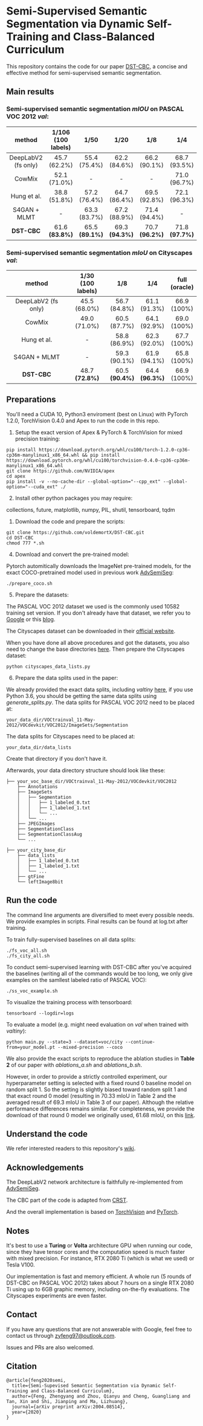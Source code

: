 # Semi-Supervised Semantic Segmentation via Dynamic Self-Training and Class-Balanced Curriculum

This repository contains the code for our paper [DST-CBC](https://arxiv.org/abs/2004.08514), a concise and effective method for semi-supervised semantic segmentation. 

## Main results

### Semi-supervised semantic segmentation *mIOU* on PASCAL VOC 2012 *val*:

| method | 1/106<br>(100 labels) | 1/50 | 1/20 | 1/8 | 1/4 | full<br>(oracle) |
|:--:|:--:|:--:|:--:|:--:|:--:|:--:|
| DeepLabV2 (fs only) | 45.7<br>(62.2%) | 55.4<br>(75.4%) | 62.2<br>(84.6%) | 66.2<br>(90.1%) | 68.7<br>(93.5%) | 73.5<br>(100%) |
| CowMix | 52.1<br>(71.0%) | - | - | - | 71.0<br>(96.7%) | 73.4<br>(100%) |
| Hung et al. | 38.8<br>(51.8%) | 57.2<br>(76.4%) | 64.7<br>(86.4%) | 69.5<br>(92.8%) | 72.1<br>(96.3%) | 74.9<br>(100%) |
| S4GAN + MLMT | - | 63.3<br>(83.7%) | 67.2<br>(88.9%) | 71.4<br>(94.4%) | - | 75.6<br>(100%) |
| **DST-CBC** | 61.6<br>**(83.8%)** | 65.5<br>**(89.1%)** | 69.3<br>**(94.3%)** | 70.7<br>**(96.2%)** | 71.8<br>**(97.7%)** | 73.5<br>(100%) |

### Semi-supervised semantic segmentation *mIoU* on Cityscapes *val*:

| method | 1/30<br>(100 labels) | 1/8 | 1/4 | full<br>(oracle) |
|:--:|:--:|:--:|:--:|:--:|
| DeepLabV2 (fs only) | 45.5<br>(68.0%) | 56.7<br>(84.8%) | 61.1<br>(91.3%) | 66.9<br>(100%) |
| CowMix | 49.0<br>(71.0%) | 60.5<br>(87.7%) | 64.1<br>(92.9%) | 69.0<br>(100%) |
| Hung et al. | - | 58.8<br>(86.9%) | 62.3<br>(92.0%) | 67.7<br>(100%) |
| S4GAN + MLMT | - | 59.3<br>(90.1%) | 61.9<br>(94.1%) | 65.8<br>(100%) |
| **DST-CBC** | 48.7<br>**(72.8%)** | 60.5<br>**(90.4%)** | 64.4<br>**(96.3%)** | 66.9<br>(100%) |


## Preparations
You'll need a CUDA 10, Python3 enviroment (best on Linux) with PyTorch 1.2.0, TorchVision 0.4.0 and Apex to run the code in this repo.

1. Setup the exact version of Apex & PyTorch & TorchVision for mixed precision training:

```
pip install https://download.pytorch.org/whl/cu100/torch-1.2.0-cp36-cp36m-manylinux1_x86_64.whl && pip install https://download.pytorch.org/whl/cu100/torchvision-0.4.0-cp36-cp36m-manylinux1_x86_64.whl
git clone https://github.com/NVIDIA/apex
cd apex
pip install -v --no-cache-dir --global-option="--cpp_ext" --global-option="--cuda_ext" ./
```

2. Install other python packages you may require:

collections, future, matplotlib, numpy, PIL, shutil, tensorboard, tqdm

1. Download the code and prepare the scripts:

```
git clone https://github.com/voldemortX/DST-CBC.git
cd DST-CBC
chmod 777 *.sh
```

4. Download and convert the pre-trained model:

Pytorch automitically downloads the ImageNet pre-trained models, for the exact COCO-pretrained model used in previous work [AdvSemiSeg](https://github.com/hfslyc/AdvSemiSeg):

```
./prepare_coco.sh
```

5. Prepare the datasets:

The PASCAL VOC 2012 dataset we used is the commonly used 10582 training set version. If you don't already have that dataset, we refer you to [Google](https://www.google.com) or this [blog](https://www.sun11.me/blog/2018/how-to-use-10582-trainaug-images-on-DeeplabV3-code/).

The Cityscapes dataset can be downloaded in their [official website](https://www.cityscapes-dataset.com/).

When you have done all above procedures and got the datasets, you also need to change the base directories [here](https://github.com/voldemortX/DST-CBC/blob/master/data_processing.py#L7). Then prepare the Cityscapes dataset:

```
python cityscapes_data_lists.py
```

6. Prepare the data splits used in the paper:

We already provided the exact data splits, including *valtiny* [here](https://github.com/voldemortX/DST-CBC/tree/master/data_splits), if you use Python 3.6, you should be getting the same data splits using *generate_splits.py*. The data splits for PASCAL VOC 2012 need to be placed at: 

```
your_data_dir/VOCtrainval_11-May-2012/VOCdevkit/VOC2012/ImageSets/Segmentation
```

The data splits for Cityscapes need to be placed at:

```
your_data_dir/data_lists
```

Create that directory if you don't have it.

Afterwards, your data directory structure should look like these:

    ├── your_voc_base_dir/VOCtrainval_11-May-2012/VOCdevkit/VOC2012                    
        ├── Annotations 
        ├── ImageSets
        │   ├── Segmentation
        │   │   ├── 1_labeled_0.txt
        │   │   ├── 1_labeled_1.txt
        │   │   └── ... 
        │   └── ... 
        ├── JPEGImages
        ├── SegmentationClass
        ├── SegmentationClassAug
        └── ...

    ├── your_city_base_dir                     
        ├── data_lists
        │   ├── 1_labeled_0.txt
        │   ├── 1_labeled_1.txt
        │   └── ...  
        ├── gtFine
        └── leftImage8bit                         

## Run the code
The command line arguments are diversified to meet every possible needs. We provide examples in scripts. Final results can be found at log.txt after training.

To train fully-supervised baselines on all data splits:

```
./fs_voc_all.sh
./fs_city_all.sh
```

To conduct semi-supervised learning with DST-CBC after you've acquired the baselines (writing all of the commands would be too long, we only give examples on the samllest labeled ratio of PASCAL VOC):
```
./ss_voc_example.sh
```

To visualize the training process with tensorboard:

```
tensorboard --logdir=logs
```

To evaluate a model (e.g. might need evaluation on *val* when trained with *valtiny*):

```
python main.py --state=3 --dataset=voc/city --continue-from=your_model.pt --mixed-precision --coco
```

We also provide the exact scripts to reproduce the ablation studies in **Table 2** of our paper with *ablations_a.sh* and *ablations_b.sh*.

However, in order to provide a strictly controlled experiment, our hyperparameter setting is selected with a fixed round 0 baseline model on random split 1. So the setting is slightly biased toward random split 1 and that exact round 0 model (resulting in 70.33 mIoU in Table 2 and the averaged result of 69.3 mIoU in Table 3 of our paper). Although the relative performance differences remains similar. For completeness, we provide the download of that round 0 model we originally used, 61.68 mIoU, on this [link](https://drive.google.com/open?id=1nkNG7dN8bCFWX-8-xd7tnzTzr_YnpxMx). 

## Understand the code
We refer interested readers to this repository's [wiki](https://github.com/voldemortX/DST-CBC/wiki).

## Acknowledgements

The DeepLabV2 network architecture is faithfully re-implemented from [AdvSemiSeg](https://github.com/hfslyc/AdvSemiSeg).

The CBC part of the code is adapted from [CRST](https://github.com/yzou2/CRST).

And the overall implementation is based on [TorchVision](https://github.com/pytorch/vision) and [PyTorch](https://github.com/pytorch/pytorch).

## Notes
It's best to use a **Turing** or **Volta** architecture GPU when running our code, since they have tensor cores and the computation speed is much faster with mixed precision. For instance, RTX 2080 Ti (which is what we used) or Tesla V100.

Our implementation is fast and memory efficient. A whole run (5 rounds of DST-CBC on PASCAL VOC 2012) takes about 7 hours on a single RTX 2080 Ti using up to 6GB graphic memory, including on-the-fly evaluations. The Cityscapes experiments are even faster.

## Contact
If you have any questions that are not answerable with Google, feel free to contact us through zyfeng97@outlook.com.

Issues and PRs are also welcomed. 

## Citation

```
@article{feng2020semi,
  title={Semi-Supevised Semantic Segmentation via Dynamic Self-Training and Class-Balanced Curriculum},
  author={Feng, Zhengyang and Zhou, Qianyu and Cheng, Guangliang and Tan, Xin and Shi, Jianping and Ma, Lizhuang},
  journal={arXiv preprint arXiv:2004.08514},
  year={2020}
}
```
